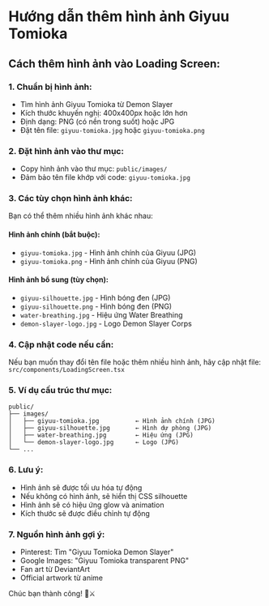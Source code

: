 # Hướng dẫn thêm hình ảnh Giyuu Tomioka

## Cách thêm hình ảnh vào Loading Screen:

### 1. Chuẩn bị hình ảnh:
- Tìm hình ảnh Giyuu Tomioka từ Demon Slayer
- Kích thước khuyến nghị: 400x400px hoặc lớn hơn
- Định dạng: PNG (có nền trong suốt) hoặc JPG
- Đặt tên file: `giyuu-tomioka.jpg` hoặc `giyuu-tomioka.png`

### 2. Đặt hình ảnh vào thư mục:
- Copy hình ảnh vào thư mục: `public/images/`
- Đảm bảo tên file khớp với code: `giyuu-tomioka.jpg`

### 3. Các tùy chọn hình ảnh khác:
Bạn có thể thêm nhiều hình ảnh khác nhau:

#### Hình ảnh chính (bắt buộc):
- `giyuu-tomioka.jpg` - Hình ảnh chính của Giyuu (JPG)
- `giyuu-tomioka.png` - Hình ảnh chính của Giyuu (PNG)

#### Hình ảnh bổ sung (tùy chọn):
- `giyuu-silhouette.jpg` - Hình bóng đen (JPG)
- `giyuu-silhouette.png` - Hình bóng đen (PNG)
- `water-breathing.jpg` - Hiệu ứng Water Breathing
- `demon-slayer-logo.jpg` - Logo Demon Slayer Corps

### 4. Cập nhật code nếu cần:
Nếu bạn muốn thay đổi tên file hoặc thêm nhiều hình ảnh, hãy cập nhật file:
`src/components/LoadingScreen.tsx`

### 5. Ví dụ cấu trúc thư mục:
```
public/
├── images/
│   ├── giyuu-tomioka.jpg          ← Hình ảnh chính (JPG)
│   ├── giyuu-silhouette.jpg       ← Hình dự phòng (JPG)
│   ├── water-breathing.jpg        ← Hiệu ứng (JPG)
│   └── demon-slayer-logo.jpg      ← Logo (JPG)
└── ...
```

### 6. Lưu ý:
- Hình ảnh sẽ được tối ưu hóa tự động
- Nếu không có hình ảnh, sẽ hiển thị CSS silhouette
- Hình ảnh sẽ có hiệu ứng glow và animation
- Kích thước sẽ được điều chỉnh tự động

### 7. Nguồn hình ảnh gợi ý:
- Pinterest: Tìm "Giyuu Tomioka Demon Slayer"
- Google Images: "Giyuu Tomioka transparent PNG"
- Fan art từ DeviantArt
- Official artwork từ anime

Chúc bạn thành công! 🌊⚔️
